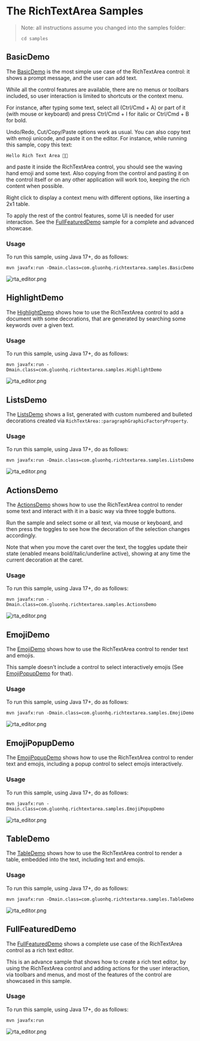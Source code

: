 # The RichTextArea Samples

> Note: all instructions assume you changed into the samples folder:
> ```shell
> cd samples
> ```

## BasicDemo

The [BasicDemo](/samples/src/main/java/com/gluonhq/richtextarea/samples/BasicDemo.java) is the most simple use case of 
the RichTextArea control: it shows a prompt message, and the user can add text.

While all the control features are available, there are no menus or toolbars included, so user interaction is limited 
to shortcuts or the context menu.

For instance, after typing some text, select all (Ctrl/Cmd + A) or part of it (with mouse or keyboard) and press 
Ctrl/Cmd + I for italic or Ctrl/Cmd + B for bold.

Undo/Redo, Cut/Copy/Paste options work as usual. You can also copy text with emoji unicode, and paste it on the editor.
For instance, while running this sample, copy this text:

```
Hello Rich Text Area 👋🏼
```

and paste it inside the RichTextArea control, you should see the waving hand emoji and some text. Also copying from
the control and pasting it on the control itself or on any other application will work
too, keeping the rich content when possible.

Right click to display a context menu with different options, like inserting a
2x1 table.

To apply the rest of the control features, some UI is needed for user interaction. See
the [FullFeaturedDemo](#fullfeatureddemo) sample for a complete and advanced showcase.

### Usage

To run this sample, using Java 17+, do as follows:

```
mvn javafx:run -Dmain.class=com.gluonhq.richtextarea.samples.BasicDemo
```

![rta_editor.png](../.github/assets/BasicDemo.png)

## HighlightDemo

The [HighlightDemo](/samples/src/main/java/com/gluonhq/richtextarea/samples/HighlightDemo.java) shows how to use the 
RichTextArea control to add a document with some decorations, that are generated by searching some keywords over a 
given text.

### Usage

To run this sample, using Java 17+, do as follows:

```
mvn javafx:run -Dmain.class=com.gluonhq.richtextarea.samples.HighlightDemo
```

![rta_editor.png](../.github/assets/HighlightDemo.png)

## ListsDemo

The [ListsDemo](/samples/src/main/java/com/gluonhq/richtextarea/samples/ListsDemo.java) shows a list, generated with 
custom numbered and bulleted decorations created via `RichTextArea::paragraphGraphicFactoryProperty`.

### Usage

To run this sample, using Java 17+, do as follows:

```
mvn javafx:run -Dmain.class=com.gluonhq.richtextarea.samples.ListsDemo
```

![rta_editor.png](../.github/assets/ListsDemo.png)

## ActionsDemo

The [ActionsDemo](/samples/src/main/java/com/gluonhq/richtextarea/samples/ActionsDemo.java) shows how to use the 
RichTextArea control to render some text and interact with it in a basic way via three toggle buttons.

Run the sample and select some or all text, via mouse or keyboard, and then press the toggles to see how the decoration
of the selection changes accordingly.

Note that when you move the caret over the text, the toggles update their state 
(enabled means bold/italic/underline active), showing at any time the current decoration at the caret.

### Usage

To run this sample, using Java 17+, do as follows:

```
mvn javafx:run -Dmain.class=com.gluonhq.richtextarea.samples.ActionsDemo
```

![rta_editor.png](../.github/assets/ActionsDemo.png)

## EmojiDemo

The [EmojiDemo](/samples/src/main/java/com/gluonhq/richtextarea/samples/EmojiDemo.java) shows how to use the 
RichTextArea control to render text and emojis.

This sample doesn't include a control to select interactively emojis (See [EmojiPopupDemo](#emojipopupdemo) for that).

### Usage

To run this sample, using Java 17+, do as follows:

```
mvn javafx:run -Dmain.class=com.gluonhq.richtextarea.samples.EmojiDemo
```

![rta_editor.png](../.github/assets/EmojiDemo.png)

## EmojiPopupDemo

The [EmojiPopupDemo](/samples/src/main/java/com/gluonhq/richtextarea/samples/EmojiPopupDemo.java) shows how to use the
RichTextArea control to render text and emojis, including a popup control to select emojis interactively.

### Usage

To run this sample, using Java 17+, do as follows:

```
mvn javafx:run -Dmain.class=com.gluonhq.richtextarea.samples.EmojiPopupDemo
```

![rta_editor.png](../.github/assets/EmojiPopupDemo.png)

## TableDemo

The [TableDemo](/samples/src/main/java/com/gluonhq/richtextarea/samples/TableDemo.java) shows how to use the
RichTextArea control to render a table, embedded into the text, including text and emojis.

### Usage

To run this sample, using Java 17+, do as follows:

```
mvn javafx:run -Dmain.class=com.gluonhq.richtextarea.samples.TableDemo
```

![rta_editor.png](../.github/assets/TableDemo.png)

## FullFeaturedDemo

The [FullFeaturedDemo](/samples/src/main/java/com/gluonhq/richtextarea/samples/FullFeaturedDemo.java) shows a complete
use case of the RichTextArea control as a rich text editor. 

This is an advance sample that shows how to create a rich text editor, by using the RichTextArea control and adding
actions for the user interaction, via toolbars and menus, and most of the features of the control are showcased in this
sample.

### Usage

To run this sample, using Java 17+, do as follows:

```
mvn javafx:run
```

![rta_editor.png](../.github/assets/rta_editor.png)
